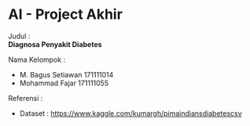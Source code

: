 # AI - Project Akhir

Judul :<br>
<strong>Diagnosa Penyakit Diabetes</strong>

Nama Kelompok :
* M. Bagus Setiawan 171111014
* Mohammad Fajar    171111055

Referensi :
* Dataset : https://www.kaggle.com/kumargh/pimaindiansdiabetescsv
